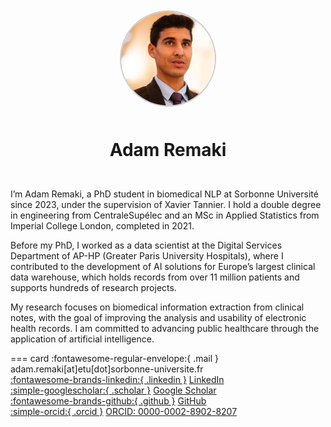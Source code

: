 <style>
.hero-banner {
    padding: 20px;
    text-align: center;
    border-radius: 8px;
    margin-bottom: 20px;
}

.hero-banner h1 {
    border: none;
    margin-bottom: 5px;
}

.hero-banner img {
    width: 150px;
    height: 150px;
    border-radius: 50%;
    margin-bottom: 10px;
    border: 2px solid #ccc;
}
</style>

<div class="hero-banner" markdown>

![Me](assets/me.jpg)

# Adam Remaki

</div>

I’m Adam Remaki, a PhD student in biomedical NLP at Sorbonne Université since 2023, under the supervision of Xavier Tannier. I hold a double degree in engineering from CentraleSupélec and an MSc in Applied Statistics from Imperial College London, completed in 2021.

Before my PhD, I worked as a data scientist at the Digital Services Department of AP-HP (Greater Paris University Hospitals), where I contributed to the development of AI solutions for Europe’s largest clinical data warehouse, which holds records from over 11 million patients and supports hundreds of research projects.

My research focuses on biomedical information extraction from clinical notes, with the goal of improving the analysis and usability of electronic health records. I am committed to advancing public healthcare through the application of artificial intelligence.

=== card
    :fontawesome-regular-envelope:{ .mail } adam.remaki[at]etu[dot]sorbonne-universite.fr   
    [:fontawesome-brands-linkedin:{ .linkedin }](https://www.linkedin.com/in/adam-remaki-402aaa174) [LinkedIn](https://www.linkedin.com/in/adam-remaki-402aaa174)   
    [:simple-googlescholar:{ .scholar }](https://scholar.google.com/citations?user=nELf6ngAAAAJ&hl=en) [Google Scholar](https://scholar.google.com/citations?user=nELf6ngAAAAJ&hl=en)   
    [:fontawesome-brands-github:{ .github }](https://github.com/Aremaki) [GitHub](https://github.com/Aremaki)  
    [:simple-orcid:{ .orcid }](https://orcid.org/0000-0002-8902-8207) [ORCID: 0000-0002-8902-8207](https://orcid.org/0000-0002-8902-8207)   
    